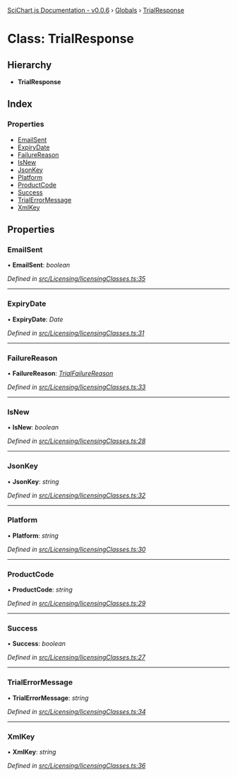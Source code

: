 [SciChart.js Documentation - v0.0.6](../README.md) › [Globals](../globals.md) › [TrialResponse](trialresponse.md)

# Class: TrialResponse

## Hierarchy

* **TrialResponse**

## Index

### Properties

* [EmailSent](trialresponse.md#emailsent)
* [ExpiryDate](trialresponse.md#expirydate)
* [FailureReason](trialresponse.md#failurereason)
* [IsNew](trialresponse.md#isnew)
* [JsonKey](trialresponse.md#jsonkey)
* [Platform](trialresponse.md#platform)
* [ProductCode](trialresponse.md#productcode)
* [Success](trialresponse.md#success)
* [TrialErrorMessage](trialresponse.md#trialerrormessage)
* [XmlKey](trialresponse.md#xmlkey)

## Properties

###  EmailSent

• **EmailSent**: *boolean*

*Defined in [src/Licensing/licensingClasses.ts:35](https://github.com/ABTSoftware/SciChart.Dev/blob/ff9f38d289/Web/src/SciChart/src/Licensing/licensingClasses.ts#L35)*

___

###  ExpiryDate

• **ExpiryDate**: *Date*

*Defined in [src/Licensing/licensingClasses.ts:31](https://github.com/ABTSoftware/SciChart.Dev/blob/ff9f38d289/Web/src/SciChart/src/Licensing/licensingClasses.ts#L31)*

___

###  FailureReason

• **FailureReason**: *[TrialFailureReason](../enums/trialfailurereason.md)*

*Defined in [src/Licensing/licensingClasses.ts:33](https://github.com/ABTSoftware/SciChart.Dev/blob/ff9f38d289/Web/src/SciChart/src/Licensing/licensingClasses.ts#L33)*

___

###  IsNew

• **IsNew**: *boolean*

*Defined in [src/Licensing/licensingClasses.ts:28](https://github.com/ABTSoftware/SciChart.Dev/blob/ff9f38d289/Web/src/SciChart/src/Licensing/licensingClasses.ts#L28)*

___

###  JsonKey

• **JsonKey**: *string*

*Defined in [src/Licensing/licensingClasses.ts:32](https://github.com/ABTSoftware/SciChart.Dev/blob/ff9f38d289/Web/src/SciChart/src/Licensing/licensingClasses.ts#L32)*

___

###  Platform

• **Platform**: *string*

*Defined in [src/Licensing/licensingClasses.ts:30](https://github.com/ABTSoftware/SciChart.Dev/blob/ff9f38d289/Web/src/SciChart/src/Licensing/licensingClasses.ts#L30)*

___

###  ProductCode

• **ProductCode**: *string*

*Defined in [src/Licensing/licensingClasses.ts:29](https://github.com/ABTSoftware/SciChart.Dev/blob/ff9f38d289/Web/src/SciChart/src/Licensing/licensingClasses.ts#L29)*

___

###  Success

• **Success**: *boolean*

*Defined in [src/Licensing/licensingClasses.ts:27](https://github.com/ABTSoftware/SciChart.Dev/blob/ff9f38d289/Web/src/SciChart/src/Licensing/licensingClasses.ts#L27)*

___

###  TrialErrorMessage

• **TrialErrorMessage**: *string*

*Defined in [src/Licensing/licensingClasses.ts:34](https://github.com/ABTSoftware/SciChart.Dev/blob/ff9f38d289/Web/src/SciChart/src/Licensing/licensingClasses.ts#L34)*

___

###  XmlKey

• **XmlKey**: *string*

*Defined in [src/Licensing/licensingClasses.ts:36](https://github.com/ABTSoftware/SciChart.Dev/blob/ff9f38d289/Web/src/SciChart/src/Licensing/licensingClasses.ts#L36)*
